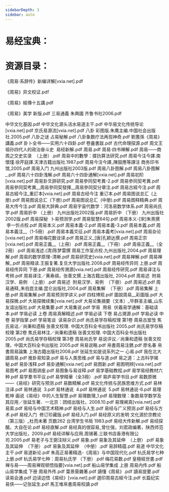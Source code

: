 ```yaml
---
sidebarDepth: 3
sidebar: auto
---
```


# 易经宝典：

# 资源目录：

《周易·系辞传》新编详解[vxia.net].pdf

《周易》异文校证.pdf

《周易》經傳十五講.pdf

《周易》美学 新版.pdf 三易通義 朱興國 齐鲁书社2006.pdf

中华文化基因.pdf 中华文化源头活水易道主干.pdf 中华易文化传统导论[vxia.net].pdf 京氏易源流[vxia.net].pdf 八卦 彩图版.朱鹰主编.中国社会出版社.2005.pdf 八卦之谜 占易秘解.pdf 八卦象数疗法再现神奇.pdf 劉蕙孫《周易》講義.pdf 卦卜全书——实用六十四卦.pdf 卷盦書跋.pdf 古代命理探源.pdf 周文王祖孙四代人的政治奋斗史  易经新解.pdf 周易.pdf 周易·四书禅解.pdf 周易——商周之交史实录  （上册）.pdf 周易中的數學：揲扐算法研究.pdf 周易今注今譯.南懷瑾.徐芹庭譯.天津古籍出版社.1987.pdf 周易今注今譯_陳鼓應等譯注 商务印书馆,2005.pdf 周易入门 九州出版社2003版.pdf 周易八卦图解.pdf 周易八卦图解_.pdf 周易六十四卦浅解.pdf 周易六十四卦通解[vxia.net].pdf 周易初阶[vxia.net].pdf 周易卦爻辞研究.pdf 周易參同契考異-2.pdf 周易參同契考異.pdf 周易參同契考異__周易參同契發揮__周易參同契分章注.pdf 周易古經今注.pdf 周易古經今注_重訂本[vxia.net].pdf 周易古经今注 重订本.pdf 周易图说总汇  (上册).pdf 周易图说总汇  (下册).pdf 周易图说总汇  (中册).pdf 周易图释精典.pdf 周易大传今注.pdf 周易大辞典.pdf 周易宇宙代数学：河洛易数学体系.pdf 周易尚氏学.pdf 周易折中 （上册） 九州出版社2002版.pdf 周易折中 （下册） 九州出版社2002版.pdf 周易探秘  卜易预测学.pdf 周易智慧64句.pdf 周易本义-[宋]朱熹撰  李一忻点校.pdf 周易本义.pdf 周易本義-2.pdf 周易本義-3.pdf 周易本義.pdf 周易本義注__（1-5冊）.pdf 周易本義爻征.pdf 周易本義考[vxia.net].pdf 周易杂论[vxia.net].pdf 周易梅花数诠译.pdf 周易正义_[唐]孔颖达撰.pdf 周易正宗[vxia.net].pdf 周易正義__（上冊）.pdf 周易正義__（下冊）.pdf 周易正義__（全2冊）.pdf 周易浅述.(清)陈梦雷撰 周易工作室点校.九州出版社,2004.pdf 周易理解.pdf 周易的数学原理-清晰.pdf 周易研究史[vxia.net].pdf 周易禅解.pdf 周易禅解_.pdf 周易精读.王振复著.复旦大学出版社.2008.pdf 周易经传异同 上册.pdf 周易经传异同 下册.pdf 周易经传溯源[vxia.net].pdf 周易经传研究.pdf 周易译注与考辨.pdf 周易译注／黄寿祺，张善文撰.上海古籍出版社, 2004.pdf 周易述  附易汉学、易例  （上册）.pdf 周易述  附易汉学、易例  （下册）.pdf 周易述.pdf 周易通释_朱伯崑主编.昆仑出版社,2004.pdf 周易集解  （下册）.pdf 周易集解 上册.pdf 周易集解.pdf 周易预测学讲义.pdf 四柱博观.pdf 圖說周易__彩圖版.pdf 大易探微.pdf 大易探微续集[vxia.net].pdf 大易论集摘要（文本）_毕群圣主编_山东友谊出版社.pdf 大易集要.pdf 大易集说.pdf 学易  用易  伏羲易学通解：基础读本.pdf 学易必读 上卷 周易真解精述.pdf 学易必读 下卷 易占溯源.pdf 学易必读 中卷 易学指掌.pdf 学易笔谈  读易杂识.pdf 尚氏易学存稿校理 第1卷 周易古筮攷 焦氏易诂／尚秉和遗稿 张善文校理. 中国大百科全书出版社 2005.pdf 尚氏易学存稿校理 第2卷 焦氏易林注／尚秉和遗稿 张善文校理. 中国大百科全书出版社 2005.pdf 尚氏易学存稿校理 第3卷 周易尚氏学 易说评议／尚秉和遗稿 张善文校理，中国大百科全书出版社 2005.pdf 帛易说略.pdf 帛書周易注銹.pdf 廖名春 帛書周易論集 上海古籍出版社2008.pdf 张延生如是说系列之一 心易.pdf 我在北大讀周易.pdf 推卦易知录.pdf 易与人类思维.pdf 易与道.pdf 易之道：上古科学揭秘.pdf 易卦浅释.pdf 易卦通解[vxia.net].pdf 易图新.pdf 易图明辨[vxia.net].pdf 易图考.pdf 易图讲座.pdf 易图象与易诠释.pdf 易学基础教程.pdf 易学易经教材六种.pdf 易学羣书平议.pdf 易學精華（全3冊）.pdf 易庐易学书目.pdf 易数原微——《易经》研究与预测.pdf 易数精解.pdf 易文化传统与民族思维方式.pdf 易林注译.pdf 易林通说  3.pdf 易林通说  4.pdf 易林通说  5.pdf 易林通说-6.pdf 易理乾坤 画说《易经》中的人生智慧.pdf 易理数理_1.pdf 易理数理：象数易学数学及其应用／张延生著．一北京：团结出版社，2008.10.pdf 易理阐真[vxia.net].pdf 易索.pdf 易经与中国艺术精神.pdf 易经与人生.pdf 易经与广义预测.pdf 易经与方术.pdf 易经入门  修订珍藏版.pdf 易经入门.pdf 易经原义的发明 文化源於宗教论 （第三版）_杜而未著 页数262 台湾学生书局 1983.pdf 易经大传新解.pdf 易经探醑，大自在论.pdf 易经直解.pdf 易经真的很容易_曾仕强，刘君政编著，陕西师范大学出版社，2009.pdf 易经详解与应用.周锡著.三联书店香港有限公司.2005.pdf 易老子与王弼注辩义.pdf 易象.pdf 易象及其延伸  （上册）.pdf 易象及其延伸  （下册）.pdf 易象及其延伸  （中册）.pdf 易辞精蕴.pdf 易道 中华文化主干.pdf 易道新论.pdf 朱高正易著精选-《周易》与中国现代化.pdf 杭氏易学七种 上册.pdf 杭氏易学七种：周易杭氏学 （下册）.pdf 梅花易数.pdf 皇極經世書.pdf 禅与易——周易禅观顿悟指要[vxia.net].pdf 船山易学集成 上册 周易内传.pdf 船山易学集成 下册 周易外传.pdf 葉景葵雜著.pdf 讀懂《周易》.pdf 讀易提要.pdf 读易会通.pdf 边读边悟《易经》[vxia.net].pdf 選印周易古經今注.pdf 长篇纪实 易侠——记张延生.pdf 馬王堆帛書周易校讀.pdf

